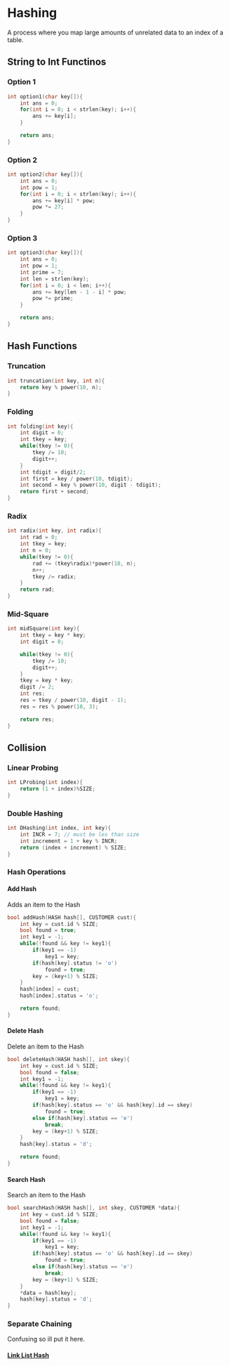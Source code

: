 # Hashing
A process where you map large amounts of unrelated data to an index of a table.

## String to Int Functinos

### Option 1
```c
int option1(char key[]){
    int ans = 0;
    for(int i = 0; i < strlen(key); i++){
        ans += key[i];
    }

    return ans;
}
```

### Option 2
```c
int option2(char key[]){
    int ans = 0;
    int pow = 1;
    for(int i = 0; i < strlen(key); i++){
        ans += key[i] * pow;
        pow *= 27;
    }
}
```

### Option 3
```c
int option3(char key[]){
    int ans = 0;
    int pow = 1;
    int prime = 7;
    int len = strlen(key);
    for(int i = 0; i < len; i++){
        ans += key[len - 1 - i] * pow;
        pow *= prime;
    }

    return ans;
}
```

## Hash Functions

### Truncation

```c
int truncation(int key, int n){
    return key % power(10, n);
}
```

### Folding 
```c
int folding(int key){
    int digit = 0;
    int tkey = key;
    while(tkey != 0){
        tkey /= 10;
        digit++;
    }
    int tdigit = digit/2;
    int first = key / power(10, tdigit);
    int second = key % power(10, digit - tdigit);
    return first + second;
}
```

### Radix
```c
int radix(int key, int radix){
    int rad = 0;
    int tkey = key;
    int n = 0;
    while(tkey != 0){
        rad += (tkey%radix)*power(10, n);
        n++;
        tkey /= radix;
    }
    return rad;
}
```

### Mid-Square
```c
int midSquare(int key){
    int tkey = key * key;
    int digit = 0;

    while(tkey != 0){
        tkey /= 10;
        digit++;
    }
    tkey = key * key;
    digit /= 2;
    int res;
    res = tkey / power(10, digit - 1);
    res = res % power(10, 3);

    return res;
}
```

## Collision

### Linear Probing
```c
int LProbing(int index){
    return (1 + index)%SIZE;
}
```

### Double Hashing
```c
int DHashing(int index, int key){
    int INCR = 7; // must be les than size
    int increment = 1 + key % INCR;
    return (index + increment) % SIZE;
}
```

### Hash Operations
#### Add Hash
Adds an item to the Hash
```c
bool addHash(HASH hash[], CUSTOMER cust){
    int key = cust.id % SIZE;
    bool found = true;
    int key1 = -1;
    while(!found && key != key1){
        if(key1 == -1)
            key1 = key;
        if(hash[key].status != 'o')
            found = true;
        key = (key+1) % SIZE;
    }
    hash[index] = cust;
    hash[index].status = 'o';

    return found;
}
```

#### Delete Hash
Delete an item to the Hash
```c
bool deleteHash(HASH hash[], int skey){
    int key = cust.id % SIZE;
    bool found = false;
    int key1 = -1;
    while(!found && key != key1){
        if(key1 == -1)
            key1 = key;
        if(hash[key].status == 'o' && hash[key].id == skey)
            found = true;
        else if(hash[key].status == 'e')
            break;
        key = (key+1) % SIZE;
    }
    hash[key].status = 'd';

    return found;
}

```
#### Search Hash
Search an item to the Hash
```c
bool searchHash(HASH hash[], int skey, CUSTOMER *data){
    int key = cust.id % SIZE;
    bool found = false;
    int key1 = -1;
    while(!found && key != key1){
        if(key1 == -1)
            key1 = key;
        if(hash[key].status == 'o' && hash[key].id == skey)
            found = true;
        else if(hash[key].status == 'e')
            break;
        key = (key+1) % SIZE;
    }
    *data = hash[key];
    hash[key].status = 'd';
}
```
### Separate Chaining

Confusing so ill put it here.

#### [Link List Hash](LL_Hash.md)
